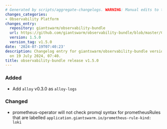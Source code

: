 ```yaml
---
# Generated by scripts/aggregate-changelogs. WARNING: Manual edits to this files will be overwritten.
changes_categories:
- Observability Platform
changes_entry:
  repository: giantswarm/observability-bundle
  url: https://github.com/giantswarm/observability-bundle/blob/master/CHANGELOG.md#150---2024-07-18
  version: 1.5.0
  version_tag: v1.5.0
date: '2024-07-19T07:40:23'
description: Changelog entry for giantswarm/observability-bundle version 1.5.0, published
  on 19 July 2024, 07:40.
title: observability-bundle release v1.5.0
---
```


### Added
- Add `alloy` v0.3.0 as `alloy-logs`
### Changed
- prometheus-operator will not check promql syntax for prometheusRules that are labelled `application.giantswarm.io/prometheus-rule-kind: loki`
